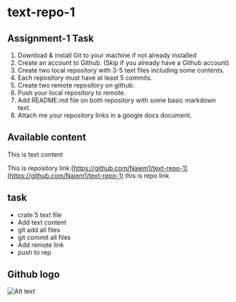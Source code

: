 # text-repo-1

## Assignment-1 Task

1. Download & install Git to your machine if not already installed
2. Create an account to Github. (Skip if you already have a Github account)
3. Create two local repository with 3-5 text files including some contents.
4. Each repository must have at least 5 commits.
5. Create two remote repository on github.
6. Push your local repository to remote.
7. Add README.md file on both repository with some basic markdown text.
8. Attach me your repository links in a google docs document.


## Available content
This is text content 

 This is repository link [https://github.com/Naiem1/text-repo-1](https://github.com/Naiem1/text-repo-1) this is repo link

## task

* crate 5 text file
* Add text content
* git add all files
* git commit all files
* Add remote link 
* push to rep 

## Github logo


![Alt text][id]


[id]: https://octodex.github.com/images/dojocat.jpg  "The Dojocat"

